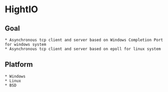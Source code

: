# HightIO

## Goal

    * Asynchronous tcp client and server based on Windows Completion Port for windows system
    * Asynchronous tcp client and server based on epoll for linux system

## Platform
    * Windows
    * Linux
    * BSD
    
 